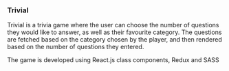 ### Trivial
Trivial is a trivia game where the user can choose the number of questions they would like to answer, as well as their favourite category.
The questions are fetched based on the category chosen by the player, and then rendered based on the number of questions they entered.

The game is developed using React.js class components, Redux and SASS
